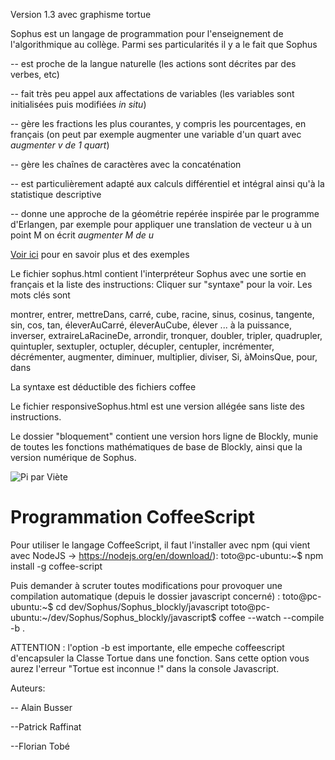 Version 1.3 avec graphisme tortue






Sophus est un langage de programmation pour l'enseignement de l'algorithmique au collège. Parmi ses particularités il y a le fait que Sophus

-- est proche de la langue naturelle (les actions sont décrites par des verbes, etc) 

-- fait très peu appel aux affectations de variables (les variables sont initialisées puis modifiées *in situ*)

-- gère les fractions les plus courantes, y compris les pourcentages, en français (on peut par exemple augmenter une variable d'un quart avec *augmenter v de 1 quart*) 

-- gère les chaînes de caractères avec la concaténation

-- est particulièrement adapté aux calculs différentiel et intégral ainsi qu'à la statistique descriptive

-- donne une approche de la géométrie repérée inspirée par le programme d'Erlangen, par exemple pour appliquer une translation de vecteur u à un point M on écrit *augmenter M de u*

[Voir ici](http://irem.univ-reunion.fr/spip.php?rubrique173) pour en savoir plus et des exemples



Le fichier sophus.html contient l'interpréteur Sophus avec une sortie en français et la liste des instructions:  Cliquer sur "syntaxe" pour la voir. Les mots clés sont 

montrer, entrer, mettreDans, carré, cube, racine, sinus, cosinus, tangente, sin, cos, tan, éleverAuCarré, éleverAuCube, élever ... à la puissance, inverser, extraireLaRacineDe, arrondir, tronquer, doubler, tripler, quadrupler, quintupler, sextupler, octupler, décupler, centupler, incrémenter, décrémenter, augmenter, diminuer, multiplier, diviser, Si, àMoinsQue, pour, dans

La syntaxe est déductible des fichiers coffee

Le fichier responsiveSophus.html est une version allégée sans liste des instructions.


Le dossier "bloquement" contient une version hors ligne de Blockly, munie de toutes les fonctions mathématiques de base de Blockly, ainsi que la version numérique de Sophus.

![Pi par Viète](https://raw.githubusercontent.com/AlainBusser/Sophus/master/SophusPi.png)

Programmation CoffeeScript
==========================
Pour utiliser le langage CoffeeScript, il faut l'installer avec npm (qui vient avec NodeJS -> https://nodejs.org/en/download/):
toto@pc-ubuntu:~$ npm install -g coffee-script

Puis demander à scruter toutes modifications pour provoquer une compilation automatique (depuis le dossier javascript concerné) :
toto@pc-ubuntu:~$ cd dev/Sophus/Sophus_blockly/javascript
toto@pc-ubuntu:~/dev/Sophus/Sophus_blockly/javascript$ coffee --watch --compile -b .

ATTENTION : l'option -b est importante, elle empeche coffeescript d'encapsuler la Classe Tortue dans une fonction. Sans cette option vous aurez l'erreur "Tortue est inconnue !" dans la console Javascript.


Auteurs:

-- Alain Busser

--Patrick Raffinat

--Florian Tobé
